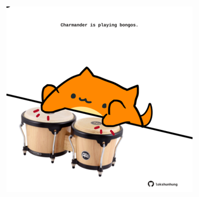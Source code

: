 <!-- built at 04/10/2025, 22:00:36 UTC -->
<p align="center">
  <img width="500" height="500" src="./ReadmeImage.svg">
</p>
